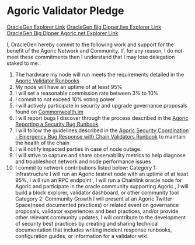 # Agoric Validator Pledge
[OracleGen Explorer Link](https://main.explorer.agoric.net/validator/agoricvaloper1y593wy6wzksufnpkgvqmqsev9fz5yf6lmmws8d)
[OracleGen Big Dipper.live Explorer Link](https://agoric.bigdipper.live/validators/agoricvaloper1y593wy6wzksufnpkgvqmqsev9fz5yf6lmmws8d)\
[OracleGen Big Dipper Agoric.net Explorer Link](https://main.explorer.agoric.net/validator/95CC10CF4C2DA5330160D103CC4FB81D7DF71225)

I, OracleGen hereby commit to the following work and support for the benefit of the Agoric Network and Community. If, for any reason, I do not meet these commitments then I understand that I may lose delegation staked to me.:
1. The hardware my node will run meets the requirements detailed in the [Agoric Validator Runbooks](https://github.com/Agoric/agoric-sdk/wiki/Runbook%...)
2. My node will have an uptime of at least 95%
3. I will set a reasonable commission rate between 3% to 10%
4. I commit to not exceed 10% voting power
5. I will actively participate in security and upgrade governance proposals found on [Commonwealth.im](https://commonwealth.im/agoric)
6. I will report bugs I discover through the process described in the [Agoric Reporting a Security Bug Runbook](https://github.com/Agoric/agoric-sdk/wiki/Runbook%...)
7. I will follow the guidelines described in the [Agoric Security Coordination - Emergency Bug Response with Chain Validators Runbook](https://github.com/Agoric/agoric-sdk/wiki/Runbook%...) to maintain the health of the chain
8. I will notify impacted parties in case of node outage.
9. I will strive to capture and share observability metrics to help diagnose and troubleshoot network and node performance issues
10. I commit to network contributions listed below:
Category 1: Infrastructure
I will run an Agoric testnet node with an uptime of at least 95%, I will run an RPC endpoint , I will run a Chainlink oracle node for Agoric and participate in the oracle community supporting Agoric , I will build a block explorer, validator dashboard, or other community tool
Category 2: Community Growth
I will present at an Agoric Twitter Space(need documented practices) or related event on governance proposals, validator experiences and best practices, and/or provide other relevant community updates, I will contribute to the development of security best practices by creating and sharing technical documentation that includes writing incident response runbooks, configuration guides, or information for a validator wiki.
